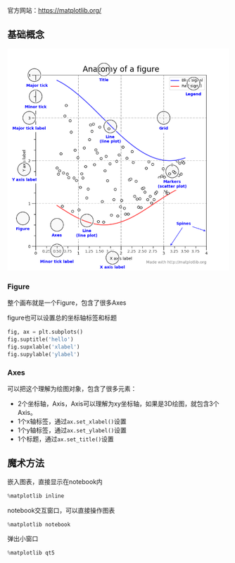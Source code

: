 官方网站：https://matplotlib.org/

## 基础概念

![](images/anatomy.png)

### Figure

整个画布就是一个Figure，包含了很多Axes

figure也可以设置总的坐标轴标签和标题

```python
fig, ax = plt.subplots()
fig.suptitle('hello')
fig.supxlable('xlabel')
fig.supylable('ylabel')
```



### Axes

可以把这个理解为绘图对象，包含了很多元素：

- 2个坐标轴，Axis，Axis可以理解为xy坐标轴，如果是3D绘图，就包含3个Axis。
- 1个x轴标签，通过`ax.set_xlabel()`设置
- 1个y轴标签，通过`ax.set_ylabel()`设置
- 1个标题，通过`ax.set_title()`设置

## 魔术方法

嵌入图表，直接显示在notebook内

```python
%matplotlib inline
```

notebook交互窗口，可以直接操作图表

```python
%matplotlib notebook
```

弹出小窗口

```python
%matplotlib qt5
```

